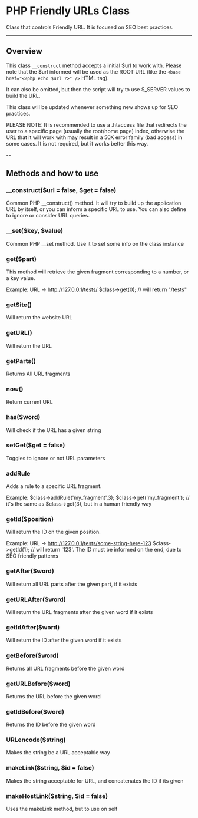 # PHP Friendly URLs Class
Class that controls Friendly URL. It is focused on SEO best practices.

---

## Overview
This class `__construct` method accepts a initial $url to work with. Please note that the $url informed will be used as the ROOT URL (like the `<base href="<?php echo $url ?>" />` HTML tag).

It can also be omitted, but then the script will try to use $_SERVER values to build the URL.

This class will be updated whenever something new shows up for SEO practices. 

PLEASE NOTE: It is recommended to use a .htaccess file that redirects the user to a specific page (usually the root/home page) index, otherwise the URL that it will work with may result in a 50X error family (bad access) in some cases. It is not required, but it works better this way.

--
## Methods and how to use

### __construct($url = false, $get = false)
Common PHP __construct() method. It will try to build up the application URL by itself, or you can inform a specific URL to use. You can also define to ignore or consider URL queries.

### __set($key, $value)
Common PHP __set method. Use it to set some info on the class instance

### get($part)
This method will retrieve the given fragment corresponding to a number, or a key value. 

Example: 
URL -> http://127.0.0.1/tests/
$class->get(0); // will return "/tests"

###  getSite()
Will return the website URL

### getURL()
Will return the URL

### getParts()
Returns All URL fragments

### now()
Return current URL

### has($word)
Will check if the URL has a given string

### setGet($get = false)
Toggles to ignore or not URL parameters

### addRule
Adds a rule to a specific URL fragment. 

Example: 
$class->addRule('my_fragment',3);
$class->get('my_fragment'); // it's the same as $class->get(3), but in a human friendly way

### getId($position)
Will return the ID on the given position.

Example:
URL -> http://127.0.0.1/tests/some-string-here-123
$class->getId(1); // will return '123'. The ID must be informed on the end, due to SEO friendly patterns

### getAfter($word)
Will return all URL parts after the given part, if it exists

### getURLAfter($word)
Will return the URL fragments after the given word if it exists

### getIdAfter($word)
Will return the ID after the given word if it exists

### getBefore($word)
Returns all URL fragments before the given word

### getURLBefore($word)
Returns the URL before the given word

### getIdBefore($word)
Returns the ID before the given word

### URLencode($string)
Makes the string be a URL acceptable way

### makeLink($string, $id = false)
Makes the string acceptable for URL, and concatenates the ID if its given

### makeHostLink($string, $id = false)
Uses the makeLink method, but to use on self
